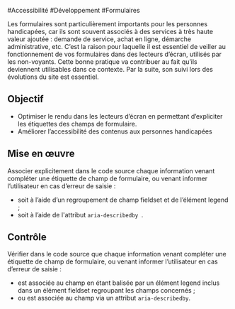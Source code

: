 
#Accessibilité #Développement #Formulaires

Les formulaires sont particulièrement importants pour les personnes handicapées, car ils sont souvent associés à des services à très haute valeur ajoutée : demande de service, achat en ligne, démarche administrative, etc. C’est la raison pour laquelle il est essentiel de veiller au fonctionnement de vos formulaires dans des lecteurs d’écran, utilisés par les non-voyants. Cette bonne pratique va contribuer au fait qu’ils deviennent utilisables dans ce contexte. Par la suite, son suivi lors des évolutions du site est essentiel.


## Objectif

* Optimiser le rendu dans les lecteurs d’écran en permettant d’expliciter les étiquettes des champs de formulaire.
* Améliorer l’accessibilité des contenus aux personnes handicapées

## Mise en œuvre

Associer explicitement dans le code source chaque information venant compléter une étiquette de champ de formulaire, ou venant informer l’utilisateur en cas d’erreur de saisie :

* soit à l’aide d’un regroupement de champ fieldset et de l’élément legend ;
* soit à l’aide de l'attribut `aria-describedby `.

## Contrôle

Vérifier dans le code source que chaque information venant compléter une étiquette de champ de formulaire, ou venant informer l’utilisateur en cas d’erreur de saisie :

* est associée au champ en étant balisée par un élément legend inclus dans un élément fieldset regroupant les champs concernés ;
* ou est associée au champ via un attribut `aria-describedby`.

